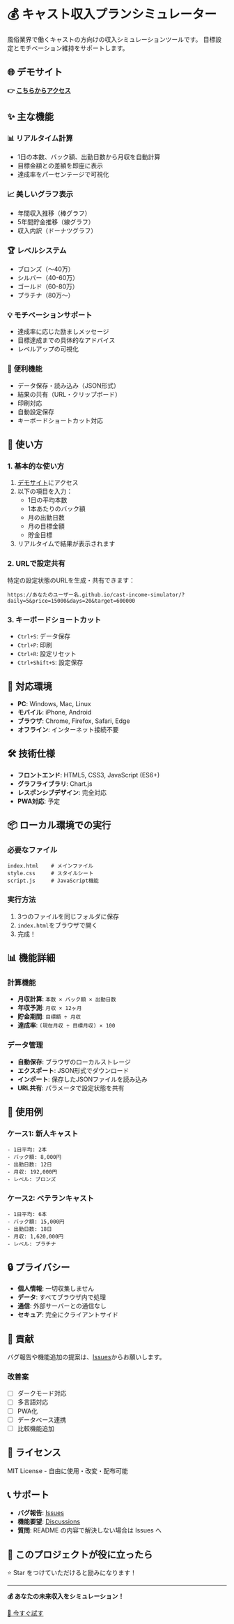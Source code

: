 # 💰 キャスト収入プランシミュレーター

風俗業界で働くキャストの方向けの収入シミュレーションツールです。
目標設定とモチベーション維持をサポートします。

## 🌐 デモサイト

**👉 [こちらからアクセス](https://あなたのユーザー名.github.io/cast-income-simulator/)**

## ✨ 主な機能

### 📊 **リアルタイム計算**
- 1日の本数、バック額、出勤日数から月収を自動計算
- 目標金額との差額を即座に表示
- 達成率をパーセンテージで可視化

### 📈 **美しいグラフ表示**
- 年間収入推移（棒グラフ）
- 5年間貯金推移（線グラフ）
- 収入内訳（ドーナツグラフ）

### 🏆 **レベルシステム**
- ブロンズ（〜40万）
- シルバー（40-60万）
- ゴールド（60-80万）
- プラチナ（80万〜）

### 💡 **モチベーションサポート**
- 達成率に応じた励ましメッセージ
- 目標達成までの具体的なアドバイス
- レベルアップの可視化

### 🔧 **便利機能**
- データ保存・読み込み（JSON形式）
- 結果の共有（URL・クリップボード）
- 印刷対応
- 自動設定保存
- キーボードショートカット対応

## 🚀 使い方

### 1. **基本的な使い方**
1. [デモサイト](https://rispondere.github.io/cast-income-simulator/)にアクセス
2. 以下の項目を入力：
   - 1日の平均本数
   - 1本あたりのバック額
   - 月の出勤日数
   - 月の目標金額
   - 貯金目標
3. リアルタイムで結果が表示されます

### 2. **URLで設定共有**
特定の設定状態のURLを生成・共有できます：
```
https://あなたのユーザー名.github.io/cast-income-simulator/?daily=5&price=15000&days=20&target=600000
```

### 3. **キーボードショートカット**
- `Ctrl+S`: データ保存
- `Ctrl+P`: 印刷
- `Ctrl+R`: 設定リセット
- `Ctrl+Shift+S`: 設定保存

## 📱 対応環境

- **PC**: Windows, Mac, Linux
- **モバイル**: iPhone, Android
- **ブラウザ**: Chrome, Firefox, Safari, Edge
- **オフライン**: インターネット接続不要

## 🛠️ 技術仕様

- **フロントエンド**: HTML5, CSS3, JavaScript (ES6+)
- **グラフライブラリ**: Chart.js
- **レスポンシブデザイン**: 完全対応
- **PWA対応**: 予定

## 📦 ローカル環境での実行

### 必要なファイル
```
index.html    # メインファイル
style.css     # スタイルシート
script.js     # JavaScript機能
```

### 実行方法
1. 3つのファイルを同じフォルダに保存
2. `index.html`をブラウザで開く
3. 完成！

## 📊 機能詳細

### 計算機能
- **月収計算**: `本数 × バック額 × 出勤日数`
- **年収予測**: `月収 × 12ヶ月`
- **貯金期間**: `目標額 ÷ 月収`
- **達成率**: `(現在月収 ÷ 目標月収) × 100`

### データ管理
- **自動保存**: ブラウザのローカルストレージ
- **エクスポート**: JSON形式でダウンロード
- **インポート**: 保存したJSONファイルを読み込み
- **URL共有**: パラメータで設定状態を共有

## 🎯 使用例

### ケース1: 新人キャスト
```
- 1日平均: 2本
- バック額: 8,000円
- 出勤日数: 12日
- 月収: 192,000円
- レベル: ブロンズ
```

### ケース2: ベテランキャスト
```
- 1日平均: 6本
- バック額: 15,000円
- 出勤日数: 18日
- 月収: 1,620,000円
- レベル: プラチナ
```

## 🔒 プライバシー

- **個人情報**: 一切収集しません
- **データ**: すべてブラウザ内で処理
- **通信**: 外部サーバーとの通信なし
- **セキュア**: 完全にクライアントサイド

## 🤝 貢献

バグ報告や機能追加の提案は、[Issues](https://github.com/rispondere/cast-income-simulator/issues)からお願いします。

### 改善案
- [ ] ダークモード対応
- [ ] 多言語対応
- [ ] PWA化
- [ ] データベース連携
- [ ] 比較機能追加

## 📄 ライセンス

MIT License - 自由に使用・改変・配布可能

## 📞 サポート

- **バグ報告**: [Issues](https://github.com/あなたのユーザー名/cast-income-simulator/issues)
- **機能要望**: [Discussions](https://github.com/あなたのユーザー名/cast-income-simulator/discussions)
- **質問**: README の内容で解決しない場合は Issues へ

## 🌟 このプロジェクトが役に立ったら

⭐ Star をつけていただけると励みになります！

---

**💰 あなたの未来収入をシミュレーション！**

[🚀 今すぐ試す](https://あなたのユーザー名.github.io/cast-income-simulator/)
